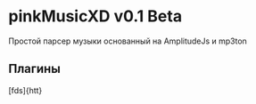 
# pinkMusicXD v0.1 Beta
Простой парсер музыки основанный на AmplitudeJs и mp3ton
## Плагины
[fds]{htt}
